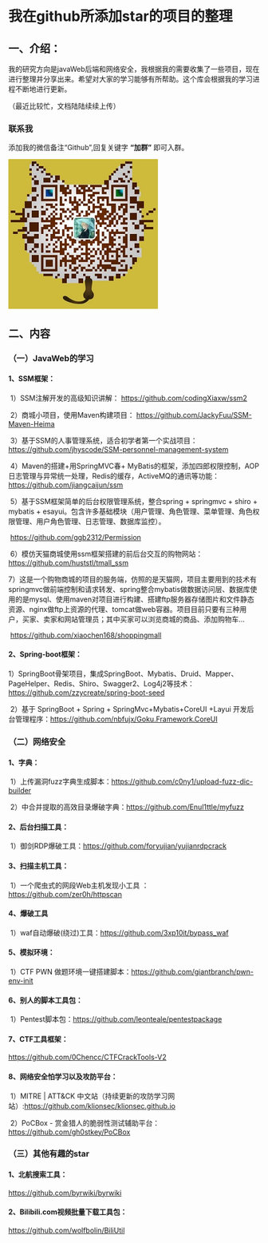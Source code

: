 # 我在github所添加star的项目的整理

## 一、介绍：

​        我的研究方向是javaWeb后端和网络安全，我根据我的需要收集了一些项目，现在进行整理并分享出来。希望对大家的学习能够有所帮助。这个库会根据我的学习进程不断地进行更新。

（最近比较忙，文档陆陆续续上传）
### 联系我

添加我的微信备注“Github”,回复关键字 **“加群”** 即可入群。

![weixin](assets/weixin.png)

## 二、内容

### （一）JavaWeb的学习

#### 1、SSM框架：

​        1）SSM注解开发的高级知识讲解：  https://github.com/codingXiaxw/ssm2

​        2）商城小项目，使用Maven构建项目： https://github.com/JackyFuu/SSM-Maven-Heima

​        3）基于SSM的人事管理系统，适合初学者第一个实战项目：https://github.com/jhyscode/SSM-personnel-management-system

​        4）Maven的搭建+用SpringMVC春+ MyBatis的框架，添加四郎权限控制，AOP日志管理与异常统一处理，Redis的缓存，ActiveMQ的通讯等功能：https://github.com/jiangcaijun/ssm

​        5）基于SSM框架简单的后台权限管理系统，整合spring + springmvc + shiro + mybatis + esayui。包含许多基础模块（用户管理、角色管理、菜单管理、角色权限管理、用户角色管理、日志管理、数据库监控）。

​           https://github.com/ggb2312/Permission

​        6）模仿天猫商城使用ssm框架搭建的前后台交互的购物网站：https://github.com/huststl/tmall_ssm

​        7）这是一个购物商城的项目的服务端，仿照的是天猫网，项目主要用到的技术有 springmvc做前端控制和请求转发、spring整合mybatis做数据访问层、数据库使用的是mysql、使用maven对项目进行构建、搭建ftp服务器存储图片和文件静态资源、nginx做ftp上资源的代理、tomcat做web容器。项目目前只要有三种用户，买家、卖家和网站管理员；其中买家可以浏览商城的商品、添加购物车…

​            https://github.com/xiaochen168/shoppingmall

#### 2、Spring-boot框架：

​        1）SpringBoot骨架项目，集成SpringBoot、Mybatis、Druid、Mapper、PageHelper、Redis、Shiro、Swagger2、Log4j2等技术：https://github.com/zzycreate/spring-boot-seed

​         2）基于 SpringBoot + Spring + SpringMvc+Mybatis+CoreUI +Layui 开发后台管理程序：https://github.com/nbfujx/Goku.Framework.CoreUI



### （二）网络安全

#### 1、字典：

​         1）上传漏洞fuzz字典生成脚本：https://github.com/c0ny1/upload-fuzz-dic-builder

​         2）中合并提取的高效目录爆破字典：https://github.com/Enul1ttle/myfuzz

#### 2、后台扫描工具：

​         1）御剑RDP爆破工具：https://github.com/foryujian/yujianrdpcrack

#### 3、扫描主机工具：

​         1）一个爬虫式的网段Web主机发现小工具 ：https://github.com/zer0h/httpscan

#### 4、爆破工具

​         1）waf自动爆破(绕过)工具：https://github.com/3xp10it/bypass_waf

#### 5、模拟环境：

​          1）CTF PWN 做题环境一键搭建脚本：https://github.com/giantbranch/pwn-env-init

#### 6、别人的脚本工具包：

​          1）Pentest脚本包：https://github.com/leonteale/pentestpackage

#### 7、CTF工具框架：

https://github.com/0Chencc/CTFCrackTools-V2

#### 8、网络安全怕学习以及攻防平台：

​         1）MITRE | ATT&CK 中文站（持续更新的攻防学习网站）:https://github.com/klionsec/klionsec.github.io

​         2）PoCBox - 赏金猎人的脆弱性测试辅助平台：https://github.com/gh0stkey/PoCBox         

### （三）其他有趣的star

#### 1、北航搜索工具：

https://github.com/byrwiki/byrwiki

#### 2、Bilibili.com视频批量下载工具包：

https://github.com/wolfbolin/BiliUtil